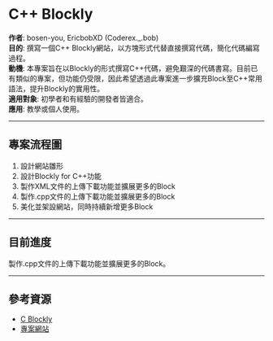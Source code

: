 # C++ Blockly

**作者**: bosen-you, EricbobXD (Coderex._.bob)  
**目的**: 撰寫一個C++ Blockly網站，以方塊形式代替直接撰寫代碼，簡化代碼編寫過程。  
**動機**: 本專案旨在以Blockly的形式撰寫C++代碼，避免艱深的代碼書寫。目前已有類似的專案，但功能仍受限，因此希望透過此專案進一步擴充Block至C++常用語法，提升Blockly的實用性。  
**適用對象**: 初學者和有經驗的開發者皆適合。  
**應用**: 教學或個人使用。  

---

## 專案流程圖

1. 設計網站雛形
2. 設計Blockly for C++功能
3. 製作XML文件的上傳下載功能並擴展更多的Block
4. 製作.cpp文件的上傳下載功能並擴展更多的Block
5. 美化並架設網站，同時持續新增更多Block

---

## 目前進度

製作.cpp文件的上傳下載功能並擴展更多的Block。

---

## 參考資源

- [C Blockly](https://hueyanchen.github.io/)
- [專案網站](https://ericbobxd.github.io/C-Blockly/)
